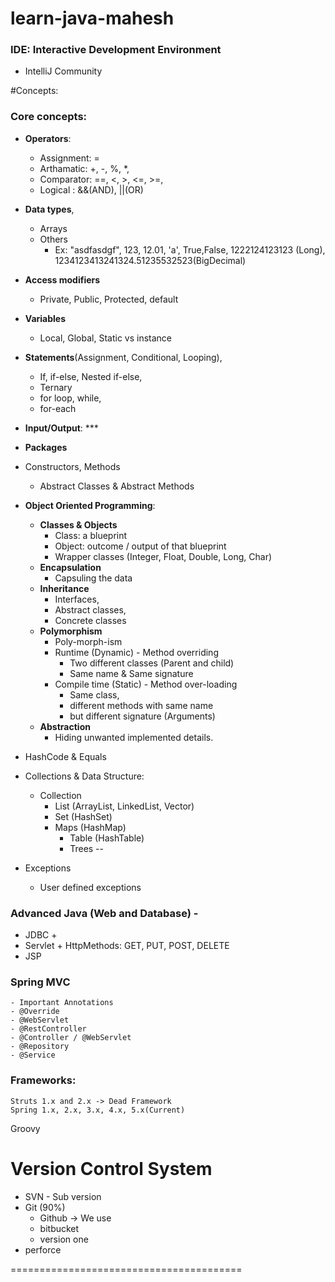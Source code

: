 # learn-java-mahesh

### IDE: Interactive Development Environment
 - IntelliJ Community

#Concepts:

### Core concepts:

- **Operators**:
  - Assignment: =
  - Arthamatic: +, -, %, *,
  - Comparator: ==, <, >, <=, >=,
  - Logical   : &&(AND), ||(OR)
- **Data types**,
  - Arrays
  - Others
    - Ex: "asdfasdgf", 123, 12.01, 'a', True,False, 1222124123123 (Long), 1234123413241324.51235532523(BigDecimal)
- **Access modifiers**
  - Private, Public, Protected, default
- **Variables**
  - Local, Global, Static vs instance
- **Statements**(Assignment, Conditional, Looping),
  - If, if-else, Nested if-else,
  - Ternary
  - for loop, while,
  - for-each
- **Input/Output**: ***
- **Packages**
- Constructors, Methods
  - Abstract Classes & Abstract Methods
- **Object Oriented Programming**:
  - **Classes & Objects** 
    - Class: a blueprint 
    - Object: outcome / output of that blueprint
    - Wrapper classes (Integer, Float, Double, Long, Char)
  - **Encapsulation**
    - Capsuling the data
  - **Inheritance**
    - Interfaces, 
    - Abstract classes, 
    - Concrete classes
  - **Polymorphism**
    - Poly-morph-ism
    - Runtime (Dynamic) - Method overriding
      - Two different classes (Parent and child)
      - Same name & Same signature
    - Compile time (Static) - Method over-loading
      - Same class,
      - different methods with same name
      - but different signature (Arguments)
  - **Abstraction**
    - Hiding unwanted implemented details.

- HashCode & Equals
- Collections & Data Structure:
  - Collection
    - List (ArrayList, LinkedList, Vector)
    - Set (HashSet)
    - Maps (HashMap)
      - Table (HashTable)
      - Trees --
- Exceptions
  - User defined exceptions

### Advanced Java (Web and Database) -
  - JDBC +
  - Servlet +
        HttpMethods: GET, PUT, POST, DELETE
  - JSP

  ### Spring MVC
    - Important Annotations
    - @Override
    - @WebServlet
    - @RestController
    - @Controller / @WebServlet
    - @Repository
    - @Service

### Frameworks:
    Struts 1.x and 2.x -> Dead Framework
    Spring 1.x, 2.x, 3.x, 4.x, 5.x(Current)

Groovy


# Version Control System
 - SVN - Sub version
 - Git (90%)
   - Github -> We use
   - bitbucket
   - version one
 - perforce



  ========================================